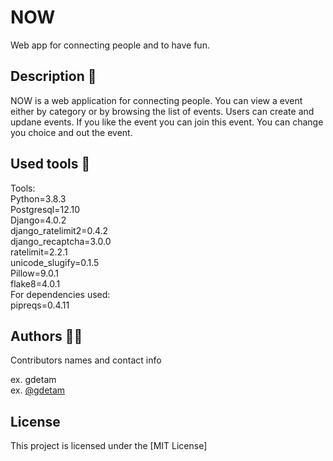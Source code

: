 # NOW

Web app for connecting people and to have fun.

## Description 💬

NOW is a web application for connecting people. You can view a event either by category or by browsing the list of events. Users can create and updane events. If you like the event you can join this event. You can change you choice and out the event.

## Used tools 🐍

Tools:
<br>Python=3.8.3
<br>Postgresql=12.10
<br>Django=4.0.2
<br>django_ratelimit2=0.4.2
<br>django_recaptcha=3.0.0
<br>ratelimit=2.2.1
<br>unicode_slugify=0.1.5
<br>Pillow=9.0.1
<br>flake8=4.0.1
<br>For dependencies used: 
<br>pipreqs=0.4.11

## Authors 👨‍💻

Contributors names and contact info

ex. gdetam  
ex. [@gdetam](https://t.me/onlygdetam)

## License

This project is licensed under the [MIT License]
